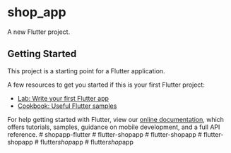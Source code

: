 # shop_app

A new Flutter project.

## Getting Started

This project is a starting point for a Flutter application.

A few resources to get you started if this is your first Flutter project:

- [Lab: Write your first Flutter app](https://flutter.dev/docs/get-started/codelab)
- [Cookbook: Useful Flutter samples](https://flutter.dev/docs/cookbook)

For help getting started with Flutter, view our
[online documentation](https://flutter.dev/docs), which offers tutorials,
samples, guidance on mobile development, and a full API reference.
#   s h o p a p p - f l u t t e r  
 #   f l u t t e r - s h o p a p p  
 #   f l u t t e r - s h o p a p p  
 #   f l u t t e r - s h o p a p p  
 #   f l u t t e r _ s h o p _ a p p  
 #   f l u t t e r _ s h o p _ a p p  
 